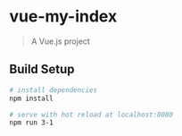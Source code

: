 # vue-my-index

> A Vue.js project

## Build Setup

``` bash
# install dependencies
npm install

# serve with hot reload at localhost:8080
npm run 3-1
```